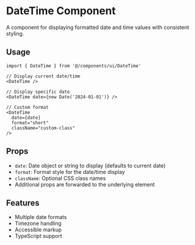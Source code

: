 # DateTime Component

A component for displaying formatted date and time values with consistent styling.

## Usage

```tsx
import { DateTime } from '@/components/ui/DateTime'

// Display current date/time
<DateTime />

// Display specific date
<DateTime date={new Date('2024-01-01')} />

// Custom format
<DateTime 
  date={date}
  format="short"
  className="custom-class"
/>
```

## Props

- `date`: Date object or string to display (defaults to current date)
- `format`: Format style for the date/time display
- `className`: Optional CSS class names
- Additional props are forwarded to the underlying element

## Features

- Multiple date formats
- Timezone handling
- Accessible markup
- TypeScript support 